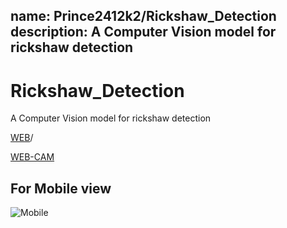name:	Prince2412k2/Rickshaw_Detection
description:	A Computer Vision model for rickshaw detection
--
# Rickshaw_Detection
A Computer Vision model for rickshaw detection

[WEB](https://detect.roboflow.com/?model=rikshaw_detection&version=15&api_key=j74RYTVzH7rgzVXSRH7l)/

[WEB-CAM](https://demo.roboflow.com/rikshaw_detection/15?publishable_key=rf_TBiPmiy6hSgJeoIanWOLPol4CIE2)

## For Mobile view
![Mobile](MOBILE.png)

